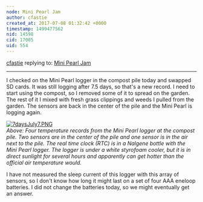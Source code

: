 ```yaml
---
node: Mini Pearl Jam
author: cfastie
created_at: 2017-07-08 01:32:42 +0000
timestamp: 1499477562
nid: 14598
cid: 17005
uid: 554
---
```




[cfastie](../profile/cfastie) replying to: [Mini Pearl Jam](../notes/cfastie/07-01-2017/mini-pearl-jam)

----
I checked on the Mini Pearl logger in the compost pile today and swapped SD cards. It was still logging after 7.5 days, so that's a new record. I need to start using the compost, so I removed some of it to spread on the garden. The rest of it I mixed with fresh grass clippings and weeds I pulled from the garden. The sensors are back in the center of the pile and the Mini Pearl is logging again. 

[![7daysJuly7.PNG](https://publiclab.org/system/images/photos/000/021/077/large/7daysJuly7.PNG)](https://publiclab.org/system/images/photos/000/021/077/original/7daysJuly7.PNG)  
*Above: Four temperature records from the Mini Pearl logger at the compost pile. Two sensors are in the center of the pile and one sensor is in the air next to the pile. The real time clock (RTC) is in a Nalgene bottle with the Mini Pearl logger. The logger is under a white styrofoam cooler, but it is in direct sunlight for several hours and apparently can get hotter than the official air temperature would.*

I have not measured the sleep current of this logger with this array of sensors, so I don't know how long it might last on a set of four AAA eneloop batteries. I did not change the batteries today, so we might eventually get an answer.
